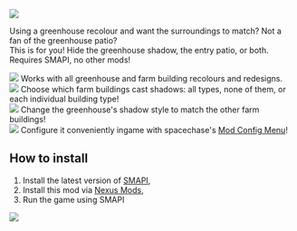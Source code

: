 ![](https://i.imgur.com/RcRe1HB.png)

Using a greenhouse recolour and want the surroundings to match? Not a fan of the greenhouse patio?  
This is for you! Hide the greenhouse shadow, the entry patio, or both.  
Requires SMAPI, no other mods!

![](https://i.imgur.com/4L3ICow.png) Works with all greenhouse and farm building recolours and redesigns.  
![](https://i.imgur.com/5t36rlG.png) Choose which farm buildings cast shadows: all types, none of them, or each individual building type!  
![](https://i.imgur.com/DQ8bpak.png) Change the greenhouse's shadow style to match the other farm buildings!  
![](https://i.imgur.com/5t36rlG.png) Configure it conveniently ingame with spacechase's [Mod Config Menu](https://www.nexusmods.com/stardewvalley/mods/5098)!

## How to install

1. Install the latest version of [SMAPI](https://smapi.io/),
2. Install this mod via [Nexus Mods](https://www.nexusmods.com/stardewvalley/mods/4721),
3. Run the game using SMAPI

![](https://i.imgur.com/OIAvUHK.png)
